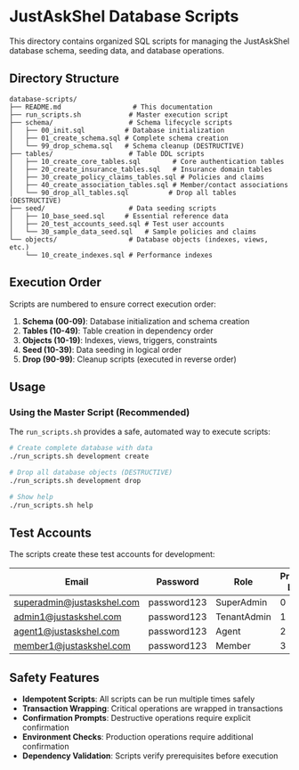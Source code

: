 # JustAskShel Database Scripts

This directory contains organized SQL scripts for managing the JustAskShel database schema, seeding data, and database operations.

## Directory Structure

```
database-scripts/
├── README.md                  # This documentation
├── run_scripts.sh            # Master execution script
├── schema/                   # Schema lifecycle scripts
│   ├── 00_init.sql          # Database initialization
│   ├── 01_create_schema.sql # Complete schema creation
│   └── 99_drop_schema.sql   # Schema cleanup (DESTRUCTIVE)
├── tables/                   # Table DDL scripts
│   ├── 10_create_core_tables.sql        # Core authentication tables
│   ├── 20_create_insurance_tables.sql   # Insurance domain tables
│   ├── 30_create_policy_claims_tables.sql # Policies and claims
│   ├── 40_create_association_tables.sql # Member/contact associations
│   └── 90_drop_all_tables.sql          # Drop all tables (DESTRUCTIVE)
├── seed/                     # Data seeding scripts
│   ├── 10_base_seed.sql     # Essential reference data
│   ├── 20_test_accounts_seed.sql # Test user accounts
│   └── 30_sample_data_seed.sql   # Sample policies and claims
└── objects/                  # Database objects (indexes, views, etc.)
    └── 10_create_indexes.sql # Performance indexes
```

## Execution Order

Scripts are numbered to ensure correct execution order:

1. **Schema (00-09)**: Database initialization and schema creation
2. **Tables (10-49)**: Table creation in dependency order
3. **Objects (10-19)**: Indexes, views, triggers, constraints
4. **Seed (10-39)**: Data seeding in logical order
5. **Drop (90-99)**: Cleanup scripts (executed in reverse order)

## Usage

### Using the Master Script (Recommended)

The `run_scripts.sh` provides a safe, automated way to execute scripts:

```bash
# Create complete database with data
./run_scripts.sh development create

# Drop all database objects (DESTRUCTIVE)
./run_scripts.sh development drop

# Show help
./run_scripts.sh help
```

## Test Accounts

The scripts create these test accounts for development:

| Email | Password | Role | Privilege Level |
|-------|----------|------|----------------|
| superadmin@justaskshel.com | password123 | SuperAdmin | 0 |
| admin1@justaskshel.com | password123 | TenantAdmin | 1 |
| agent1@justaskshel.com | password123 | Agent | 2 |
| member1@justaskshel.com | password123 | Member | 3 |

## Safety Features

- **Idempotent Scripts**: All scripts can be run multiple times safely
- **Transaction Wrapping**: Critical operations are wrapped in transactions
- **Confirmation Prompts**: Destructive operations require explicit confirmation
- **Environment Checks**: Production operations require additional confirmation
- **Dependency Validation**: Scripts verify prerequisites before execution
